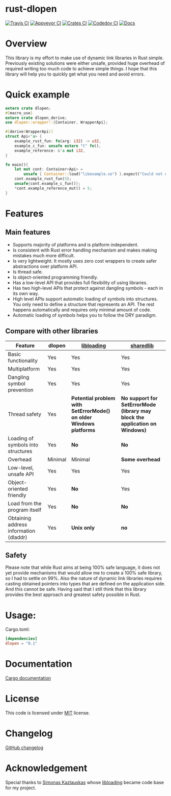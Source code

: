 # rust-dlopen

[![Travis CI][tcii]][tci] [![Appveyor CI][acii]][aci] [![Crates CI][ccii]][cci]  [![Codedov CI][vcii]][vci]  [![Docs][dcii]][dci]

[tcii]: https://travis-ci.org/szymonwieloch/rust-dlopen.svg?branch=master
[tci]: https://travis-ci.org/szymonwieloch/rust-dlopen
[acii]: https://ci.appveyor.com/api/projects/status/github/szymonwieloch/rust-dlopen?svg=true
[aci]: https://ci.appveyor.com/project/szymonwieloch/rust-dlopen
[ccii]: https://img.shields.io/crates/v/dlopen.svg
[cci]: https://crates.io/crates/dlopen
[vcii]: https://codecov.io/api/gh/szymonwieloch/rust-dlopen/branch/master/graph/badge.svg
[vci]: https://codecov.io/gh/szymonwieloch/rust-dlopen
[dcii]: https://docs.rs/dlopen/badge.svg
[dci]: https://docs.rs/dlopen

# Overview

This library is my effort to make use of dynamic link libraries in Rust simple.
Previously existing solutions were either unsafe, provided huge overhead of required writing too much code to achieve simple things.
I hope that this library will help you to quickly get what you need and avoid errors.

# Quick example

```rust
extern crate dlopen;
#[macro_use]
extern crate dlopen_derive;
use dlopen::wrapper::{Container, WrapperApi};

#[derive(WrapperApi)]
struct Api<'a> {
    example_rust_fun: fn(arg: i32) -> u32,
    example_c_fun: unsafe extern "C" fn(),
    example_reference: &'a mut i32,
}

fn main(){
    let mut cont: Container<Api> =
        unsafe { Container::load("libexample.so") }.expect("Could not open library or load symbols");
    cont.example_rust_fun(5);
    unsafe{cont.example_c_fun()};
    *cont.example_reference_mut() = 5;
}
```


# Features

## Main features

* Supports majority of platforms and is platform independent.
* Is consistent with Rust error handling mechanism and makes making mistakes much more difficult.
* Is very lightweight. It mostly uses zero cost wrappers to create safer abstractions over platform API.
* Is thread safe.
* Is object-oriented programming friendly.
* Has a low-level API that provides full flexibility of using libraries.
* Has two high-level APIs that protect against dangling symbols - each in its own way.
* High level APIs support automatic loading of symbols into structures. You only need to define a
    structure that represents an API. The rest happens automatically and requires only minimal amount of code.
* Automatic loading of symbols helps you to follow the DRY paradigm.

## Compare with other libraries

|Feature                             | dlopen     | [libloading](https://github.com/nagisa/rust_libloading) | [sharedlib](https://github.com/Tyleo/sharedlib) |
|------------------------------------|------------|---------------------------------------------------------|-------------------------------------------------|
| Basic functionality                | Yes        | Yes        | Yes       |
| Multiplatform                      | Yes        | Yes        | Yes       |
|Dangling symbol prevention          | Yes        | Yes        | Yes       |
| Thread safety                      | Yes        | **Potential problem with SetErrorMode() on older Windows platforms** | **No support for SetErrorMode (library may block the application on Windows)**|
| Loading of symbols into structures | Yes        | **No**     | **No**     
| Overhead                           | Minimal    | Minimal    | **Some overhead** |
| Low-level, unsafe API              | Yes        | Yes        | Yes       |
| Object-oriented friendly           | Yes        | **No**       | Yes     | 
| Load from the program itself       | Yes        | **No**       | **No**  |
| Obtaining address information (dladdr) | Yes    |  **Unix only** | **no**|

## Safety
	
Please note that while Rust aims at being 100% safe language, it does not yet provide mechanisms that would allow me to create a 100% safe library, so I had to settle on 99%.
Also the nature of dynamic link libraries requires casting obtained pointers into types that are defined on the application side. And this cannot be safe. 
Having said that I still think that this library provides the best approach and greatest safety possible in Rust.

# Usage:

Cargo.toml:

```toml
[dependencies]
dlopen = "0.1"
```

# Documentation
    
[Cargo documentation](https://docs.rs/dlopen)
    
# License
This code is licensed under [MIT](./LICENSE) license.

# Changelog

[GitHub changelog](https://github.com/szymonwieloch/rust-dlopen/releases)

# Acknowledgement

Special thanks to [Simonas Kazlauskas](https://github.com/nagisa) whose [libloading](https://github.com/nagisa/rust_libloading) became code base for my project.
